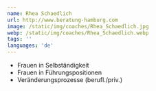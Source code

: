 ```yaml
---
name: Rhea Schaedlich
url: http://www.beratung-hamburg.com
image: /static/img/coaches/Rhea_Schaedlich.jpg
webp: /static/img/coaches/Rhea_Schaedlich.webp
tags: ''
languages: 'de'
---
```


<ul><li>Frauen in Selbständigkeit&nbsp;</li><li>Frauen in Führungspositionen&nbsp;</li><li>Veränderungsprozesse (berufl./priv.)</li></ul>